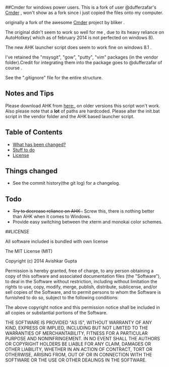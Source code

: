 ##Cmder for windows power users.
This is a fork of user @dufferzafar's [Cmder](https://github.com/dufferzafar/Cmder) , won't show as a fork since i just copied the files onto my computer.

originally a fork of the awesome [Cmder](https://github.com/bliker/cmder/) project by bliker .

The original didn't seem to work so well for me , due to its heavy reliance on AutoHotkey( which as of february 2014 is not perfected on windows 8).

The new AHK launcher script does seem to work fine on windows 8.1 .

I've retained the "msysgit", "gow", "putty", "vim" packages (in the vendor folder).Credit for integrating them into the package goes to @dufferzafar  of course .

See the ".gitignore" file for the entire structure.

## Notes and Tips

Please download AHK from [here:]( http://ahkscript.org/download/ahk-install.exe), on older versions this script won't work. Also please note that a **lot** of paths are hardcoded. Please alter the init.bat script in the vendor folder and the AHK based launcher script.

## Table of Contents

* [What has been changed?](#changelog)
* [Stuff to do](#todo)
* [License](#license)

## <a name="changelog"></a>Things changed
* See the commit history(the git log) for a changelog.

## <a name="todo"></a>Todo

* ~~Try to decrease reliance on AHK .~~ Screw this, there is nothing better than AHK when it comes to Windows.
* Provide easy switching between the xterm and monokai color schemes.

##<a name="license"></a>LICENSE

All software included is bundled with own license

The MIT License (MIT)

Copyright (c) 2014 Avishkar Gupta

Permission is hereby granted, free of charge, to any person obtaining a copy of this software and associated documentation files (the "Software"), to deal in the Software without restriction, including without limitation the rights to use, copy, modify, merge, publish, distribute, sublicense, and/or sell copies of the Software, and to permit persons to whom the Software is furnished to do so, subject to the following conditions:

The above copyright notice and this permission notice shall be included in all copies or substantial portions of the Software.

THE SOFTWARE IS PROVIDED "AS IS", WITHOUT WARRANTY OF ANY KIND, EXPRESS OR IMPLIED, INCLUDING BUT NOT LIMITED TO THE WARRANTIES OF MERCHANTABILITY, FITNESS FOR A PARTICULAR PURPOSE AND NONINFRINGEMENT. IN NO EVENT SHALL THE AUTHORS OR COPYRIGHT HOLDERS BE LIABLE FOR ANY CLAIM, DAMAGES OR OTHER LIABILITY, WHETHER IN AN ACTION OF CONTRACT, TORT OR OTHERWISE, ARISING FROM, OUT OF OR IN CONNECTION WITH THE SOFTWARE OR THE USE OR OTHER DEALINGS IN THE SOFTWARE.
